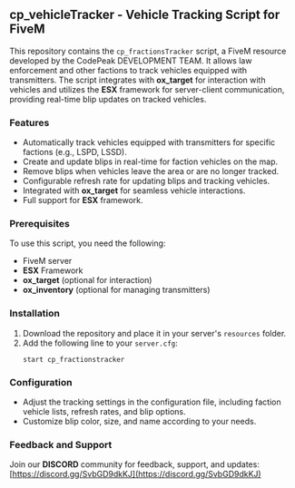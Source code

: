 ## cp_vehicleTracker - Vehicle Tracking Script for FiveM

This repository contains the `cp_fractionsTracker` script, a FiveM resource developed by the CodePeak DEVELOPMENT TEAM. It allows law enforcement and other factions to track vehicles equipped with transmitters. The script integrates with **ox_target** for interaction with vehicles and utilizes the **ESX** framework for server-client communication, providing real-time blip updates on tracked vehicles.

### Features
- Automatically track vehicles equipped with transmitters for specific factions (e.g., LSPD, LSSD).
- Create and update blips in real-time for faction vehicles on the map.
- Remove blips when vehicles leave the area or are no longer tracked.
- Configurable refresh rate for updating blips and tracking vehicles.
- Integrated with **ox_target** for seamless vehicle interactions.
- Full support for **ESX** framework.

### Prerequisites
To use this script, you need the following:

- FiveM server
- **ESX** Framework
- **ox_target** (optional for interaction)
- **ox_inventory** (optional for managing transmitters)

### Installation
1. Download the repository and place it in your server's `resources` folder.
2. Add the following line to your `server.cfg`:
   ```
   start cp_fractionstracker
   ```

### Configuration
- Adjust the tracking settings in the configuration file, including faction vehicle lists, refresh rates, and blip options.
- Customize blip color, size, and name according to your needs.

### Feedback and Support
Join our **DISCORD** community for feedback, support, and updates: [https://discord.gg/SvbGD9dkKJ](https://discord.gg/SvbGD9dkKJ)

